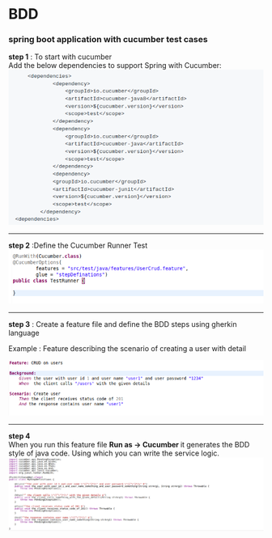 # BDD
<h3>spring boot application with cucumber test cases</h3>

<b>step 1</b> : To start with cucumber </br>
Add the below dependencies to support Spring with Cucumber:
<img src="https://github.com/devokado/BDD/blob/master/image/1.png"/>

----------------------------------
<b>step 2</b> :Define the Cucumber Runner Test </br>
<img src="https://github.com/devokado/BDD/blob/master/image/2.png"/>


----------------------------------
<b>step 3</b> : Create a feature file and define the BDD steps using gherkin language </br>

Example : Feature describing the scenario of creating a user with detail

<img src="https://github.com/devokado/BDD/blob/master/image/3.png"/>


----------------------------------
<b>step 4</b> </br>
When you run this feature file <b> Run as -> Cucumber </b>it generates the BDD style of java code. Using which you can write the service logic.
<img src="https://github.com/devokado/BDD/blob/master/image/4.png"/>
